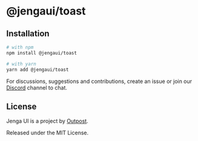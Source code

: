 # @jengaui/toast

## Installation

```sh
# with npm
npm install @jengaui/toast

# with yarn
yarn add @jengaui/toast
```

For discussions, suggestions and contributions, create an issue or join our [Discord](https://discord.gg/sHnHPnAPZj) channel to chat.

## License

Jenga UI is a project by [Outpost](https://outpost.run).

Released under the MIT License.
